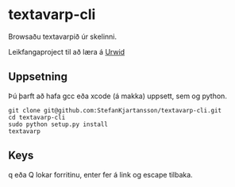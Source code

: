 textavarp-cli
=============

Browsaðu textavarpið úr skelinni.

Leikfangaproject til að læra á [Urwid](https://github.com/wardi/urwid "Urwid")


Uppsetning
----------

Þú þarft að hafa gcc eða xcode (á makka) uppsett, sem og python.

	git clone git@github.com:StefanKjartansson/textavarp-cli.git
	cd textavarp-cli
	sudo python setup.py install
	textavarp

Keys
----

q eða Q lokar forritinu, enter fer á link og escape tilbaka.